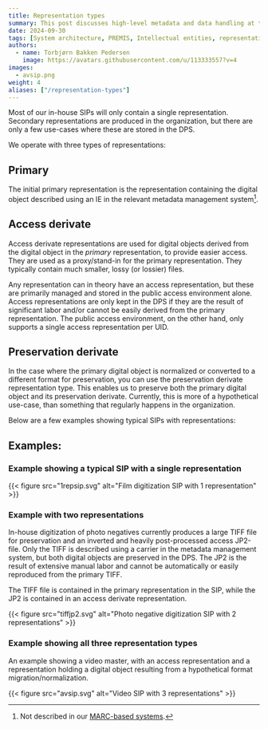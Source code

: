 ```yaml
---
title: Representation types
summary: This post discusses high-level metadata and data handling at the National Library of Norway
date: 2024-09-30
tags: [System architecture, PREMIS, Intellectual entities, representations]
authors: 
  - name: Torbjørn Bakken Pedersen
    image: https://avatars.githubusercontent.com/u/113333557?v=4
images: 
  - avsip.png
weight: 4
aliases: ["/representation-types"]
---
```


Most of our in-house SIPs will only contain a single representation. 
Secondary representations are produced in the organization, but there are only a few use-cases where these are stored in the DPS.

We operate with three types of representations:

## Primary
The initial primary representation is the representation containing the digital object described using an IE in the relevant metadata management system[^1].

[^1]: Not described in our [MARC-based systems](http://localhost:1313/docs/sip-specification/internal-sip-policy/intellectual-sip-scope/#metadata-management-system-ies). 

## Access derivate
Access derivate representations are used for digital objects derived from the digital object in the *primary* representation, to provide easier access. 
They are used as a proxy/stand-in for the primary representation.
They typically contain much smaller, lossy (or lossier) files.

Any representation can in theory have an access representation, but these are primarily managed and stored in the public access environment alone.
Access representations are only kept in the DPS if they are the result of significant labor and/or cannot be easily derived from the primary representation.
The public access environment, on the other hand, only supports a single access representation per UID.

## Preservation derivate
In the case where the primary digital object is normalized or converted to a different format for preservation, you can use the preservation derivate representation type.
This enables us to preserve both the primary digital object and its preservation derivate.
Currently, this is more of a hypothetical use-case, than something that regularly happens in the organization.

Below are a few examples showing typical SIPs with representations:

## Examples:
### Example showing a typical SIP with a single representation
{{< figure src="1repsip.svg" alt="Film digitization SIP with 1 representation" >}}

### Example with two representations
In-house digitization of photo negatives currently produces a large TIFF file for preservation and an inverted and heavily post-processed access JP2-file. 
Only the TIFF is described using a carrier in the metadata management system, but both digital objects are preserved in the DPS.
The JP2 is the result of extensive manual labor and cannot be automatically or easily reproduced from the primary TIFF.

The TIFF file is contained in the primary representation in the SIP, while the JP2 is contained in an access derivate representation.

{{< figure src="tiffjp2.svg" alt="Photo negative digitization SIP with 2 representations" >}}

### Example showing all three representation types
An example showing a video master, with an access representation and a representation holding a digital object resulting from a hypothetical format migration/normalization.

{{< figure src="avsip.svg" alt="Video SIP with 3 representations" >}}